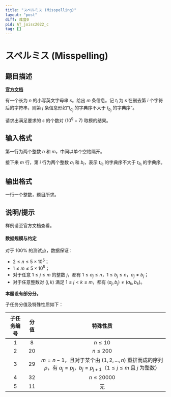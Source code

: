 ```yaml
---
title: "スペルミス (Misspelling)"
layout: "post"
diff: 难度0
pid: AT_joisc2022_c
tag: []
---
```


# スペルミス (Misspelling)

## 题目描述

**[官方文档](https://www2.ioi-jp.org/camp/2022/2022-sp-tasks/contest1/misspelling.pdf)**


有一个长为 $n$ 的小写英文字母串 $s$。给出 $m$ 条信息。记 $t_i$ 为 $s$ 在删去第 $i$ 个字符后的字符串，则第 $j$ 条信息形如“$t_{a_j}$ 的字典序不大于 $t_{b_j}$ 的字典序”。

请求出满足要求的 $s$ 的个数对 $(10^9+7)$ 取模的结果。

## 输入格式

第一行为两个整数 $n$ 和 $m$，中间以单个空格隔开。

接下来 $m$ 行，第 $i$ 行为两个整数 $a_i$ 和 $b_i$，表示 $t_{a_i}$ 的字典序不大于 $t_{b_i}$ 的字典序。

## 输出格式

一行一个整数，题目所求。

## 说明/提示

样例请至官方文档查看。

#### 数据规模与约定

对于 $100\%$ 的测试点，数据保证：

- $2\le n\le 5\times 10^5$；
- $1\le m\le 5\times 10^5$；
- 对于任意 $1\le j\le m$ 的整数 $j$，都有 $1\le a_j\le n$，$1\le b_j\le n$，$a_j\neq b_j$；
- 对于任意整数对 $(j,k)$ 满足 $1\le j\lt k\le m$，都有 $(a_j,b_j)\neq(a_k,b_k)$。

**本题设有部分分。**

子任务分值及特殊性质如下：

| 子任务编号 | 分值 | 特殊性质 |
| :----------: | :----------: | :----------: |
| $1$ | $8$ | $n\le 10$ |
| $2$ | $20$ | $n\le 200$ |
| $3$ | $29$ | $m=n-1$，且对于某个由 $(1,2,...,n)$ 重排而成的序列 $p$，有 $a_j=p_j$，$b_j=p_{j+1}$（$1\le j\le m$ 且 $j$ 为整数） |
| $4$ | $32$ | $n\le 20000$ |
| $5$ | $11$ | 无 |

